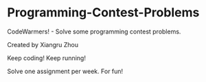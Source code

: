 # Programming-Contest-Problems
CodeWarmers! - Solve some programming contest problems. 

Created by Xiangru Zhou

Keep coding! Keep running! 

Solve one assignment per week. For fun!
